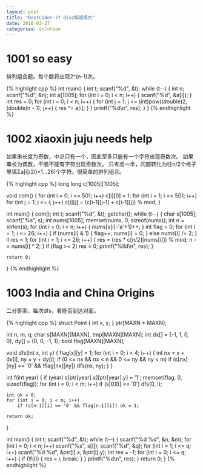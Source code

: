 ```yaml
---                                                                                                     
layout: post
title: "BestCoder-77-div2解题报告"
date: 2016-03-27
categories: solution
---
```

# 1001 so easy
排列组合题。每个数将出现2^(n-1)次。

{% highlight cpp %}
int main() {
    int t;
    scanf("%d", &t);
    while (t--) {
        int n;
        scanf("%d", &n);
        int a[1005];
        for (int i = 0; i < n; i++) {
            scanf("%d", &a[i]);
        }
        int res = 0;
        for (int i = 0; i < n; i++) {
            for (int j = 1; j <= (int)pow((double)2, (double)n - 1); j++) {
                res ^= a[i];
            }
        }
        printf("%d\n", res);
    }
}
{% endhighlight %}

# 1002 xiaoxin juju needs help
如果串长度为奇数，中点只有一个，因此至多只能有一个字符出现奇数次。
如果串长为偶数，干脆不能有字符出现奇数次。
只考虑一半，问题转化为往n/2个格子里填Σa[i]/2(i=1...26)个字符。很简单的排列组合。

{% highlight cpp %}
long long c[1005][1005];

void com() {
    for (int i = 0; i <= 501; i++) c[i][0] = 1;
    for (int i = 1; i <= 501; i++)
        for (int j = 1; j <= i; j++)
            c[i][j] = (c[i-1][j-1] + c[i-1][j]) % mod;
}

int main() {
    com();
    int t;
    scanf("%d", &t);
    getchar();
    while (t--) {
        char s[1005];
        scanf("%s", s);
        int nums[1005];
        memset(nums, 0, sizeof(nums));
        int n = strlen(s);
        for (int i = 0; i < n; i++) {
            nums[s[i]-'a'+1]++;
        }
        int flag = 0;
        for (int i = 1; i <= 26; i++) {
            if (nums[i] & 1) {
                flag++;
                nums[i] = 0;
            }
            else nums[i] /= 2;
        }
        ll res = 1;
        for (int i = 1; i <= 26; i++) {
            res = (res * c[n/2][nums[i]]) % mod;
            n -= nums[i] * 2;
        }
        if (flag >= 2) res = 0;
        printf("%lld\n", res);
    }

    return 0;
}
{% endhighlight %}


# 1003 India and China Origins
二分答案，每次dfs，看能否到达对面。

{% highlight cpp %}
struct Point {
    int x, y;
} ptr[MAXN * MAXN];

int n, m, q;
char s[MAXN][MAXN], tmp[MAXN][MAXN];
int dx[] = {-1, 1, 0, 0}, dy[] = {0, 0, -1, 1};
bool flag[MAXN][MAXN];

void dfs(int x, int y) {
    flag[x][y] = 1;
    for (int i = 0; i < 4; i++) {
        int nx = x + dx[i], ny = y + dy[i];
        if (0 <= nx && nx < n && 0 <= ny && ny < m)
            if (s[nx][ny] == '0' && !flag[nx][ny])
                dfs(nx, ny);
    }
}

int f(int year) {
    if (year) s[ptr[year].x][ptr[year].y] = '1';
    memset(flag, 0, sizeof(flag));
    for (int i = 0; i < m; i++)
        if (s[0][i] == '0')
            dfs(0, i);

    int ok = 0;
    for (int i = 0; i < m; i++)
        if (s[n-1][i] == '0' && flag[n-1][i]) ok = 1;

    return ok;
}

int main() {
    int t;
    scanf("%d", &t);
    while (t--) {
        scanf("%d %d", &n, &m);
        for (int i = 0; i < n; i++) scanf("%s", s[i]);
        scanf("%d", &q);
        for (int i = 1; i <= q; i++) scanf("%d %d", &ptr[i].x, &ptr[i].y);
        int res = -1;
        for (int i = 0; i <= q; i++) {
            if (!f(i)) {
                res = i;
                break;
            }
        }
        printf("%d\n", res);
    }
    return 0;
}
{% endhighlight %}
